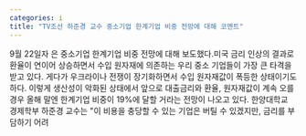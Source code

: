 ```yaml
---
categories: i
title: "TV조선 하준경 교수 중소기업 한계기업 비중 전망에 대해 코멘트"
---
```

9월 22일자 은 중소기업 한계기업 비중 전망에 대해 보도했다.미국 금리 인상의 결과로 환율이 연이어 상승하면서 수입 원자재에 의존하는 우리 중소 기업들이 가장 큰 타격을 받고 있다. 게다가 우크라이나 전쟁이 장기화하면서 수입 원자재값이 폭등한 상태이기도 하다. 이렇게 생산성이 악화된 상태에서 앞으로 대출금리와 환율, 원자재값이 계속 오를 경우 올해 말엔 한계기업 비중이 19%에 달할 거라는 전망이 나오고 있다. 한양대학교 경제학부 하준경 교수는 "이 비용을 충당할 수 있는 기업은 버틸 수 있겠지만, 금리를 부담하기 어려